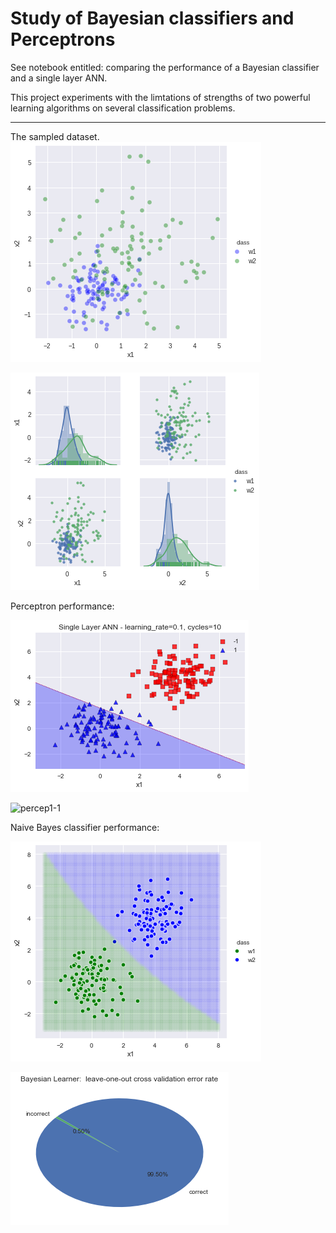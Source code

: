 # Study of Bayesian classifiers and Perceptrons 

See notebook entitled: comparing the performance of a Bayesian classifier and a single layer ANN.

This project experiments with the limtations of strengths of two powerful learning algorithms on several classification problems.  

---- 

The sampled dataset.  
![sampled1_1](images/sam2.png)    

![sampled1_2](images/sam1.png)    
   

Perceptron performance: 

![percep1](images/percep-1.png)     

![percep1-1](images/percep-1-1.png)      


Naive Bayes classifier performance:  


![naive](images/naive.png)     

![naive-err](images/naive-err.png)      

